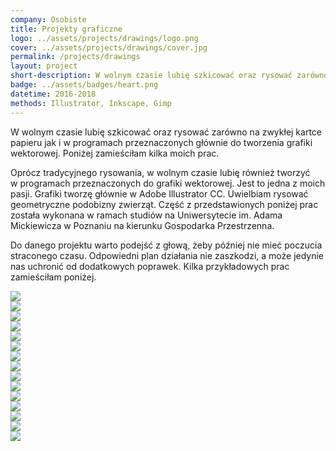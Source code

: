 ```yaml
---
company: Osobiste
title: Projekty graficzne
logo: ../assets/projects/drawings/logo.png
cover: ../assets/projects/drawings/cover.jpg
permalink: /projects/drawings
layout: project
short-description: W wolnym czasie lubię szkicować oraz rysować zarówno na zwykłej kartce papieru jak i&nbsp;w&nbsp;programach przeznaczonych głównie do tworzenia grafiki wektorowej
badge: ../assets/badges/heart.png
datetime: 2016-2018
methods: Illustrator, Inkscape, Gimp
---
```


W wolnym czasie lubię szkicować oraz rysować zarówno na zwykłej kartce papieru jak i&nbsp;w&nbsp;programach przeznaczonych głównie do tworzenia grafiki wektorowej. Poniżej zamieściłam kilka moich prac.

Oprócz tradycyjnego rysowania, w&nbsp;wolnym czasie lubię również tworzyć w&nbsp;programach przeznaczonych do grafiki wektorowej. Jest to jedna z&nbsp;moich pasji. Grafiki tworzę głównie w&nbsp;Adobe Illustrator&nbsp;CC. Uwielbiam rysować geometryczne podobizny zwierząt. Część z&nbsp;przedstawionych poniżej prac została wykonana w&nbsp;ramach studiów na Uniwersytecie im.&nbsp;Adama Mickiewicza w&nbsp;Poznaniu na kierunku Gospodarka Przestrzenna.

Do danego projektu warto podejść z&nbsp;głową, żeby później nie mieć poczucia straconego czasu. Odpowiedni plan działania nie zaszkodzi, a&nbsp;może jedynie nas uchronić od dodatkowych poprawek. Kilka przykładowych prac zamieściłam poniżej.

<div class="project-image"><img src="../assets/projects/drawings/illustrator/1.png" /></div>

<div class="project-image">
	<img src="../assets/projects/drawings/1.jpg" />
</div>
<div class="project-image">
<img src="../assets/projects/drawings/4.jpg" />
</div>
<div class="project-image"><img src="../assets/projects/drawings/illustrator/4.png" /></div>

<div class="project-image">
<img src="../assets/projects/drawings/3.jpg" />
</div>
<div class="project-image">
	<img src="../assets/projects/drawings/2.jpg" />
</div>
<div class="project-image">
	<img src="../assets/projects/drawings/5.jpg" />
</div>

<!-- <div class="project-image"><img src="../assets/projects/drawings/illustrator/2.png" /></div> -->

<!-- <div class="project-image"><img src="../assets/projects/drawings/illustrator/3.png" /></div> -->

<div class="project-image"><img src="../assets/projects/drawings/illustrator/5.png" /></div>
<div class="project-image"><img src="../assets/projects/drawings/illustrator/6.png" /></div>
<div class="project-image"><img src="../assets/projects/drawings/illustrator/7.png" /></div>
<!-- <div class="project-image"><img src="../assets/projects/drawings/illustrator/8.png" /></div> -->
<div class="project-image"><img src="../assets/projects/drawings/illustrator/9.png" /></div>
<!-- <div class="project-image"><img src="../assets/projects/drawings/illustrator/10.png" /></div> -->
<!-- <div class="project-image"><img src="../assets/projects/drawings/illustrator/11.png" /></div> -->
<div class="project-image"><img src="../assets/projects/drawings/illustrator/12.png" /></div>
<!-- <div class="project-image"><img src="../assets/projects/drawings/illustrator/13.png" /></div> -->
<!-- <div class="project-image"><img src="../assets/projects/drawings/illustrator/14.png" /></div> -->
<div class="project-image"><img src="../assets/projects/drawings/illustrator/15.png" /></div>
<!-- <div class="project-image"><img src="../assets/projects/drawings/illustrator/16.png" /></div> -->
<div class="project-image"><img src="../assets/projects/drawings/illustrator/17.png" /></div>
<div class="project-image"><img src="../assets/projects/drawings/illustrator/18.png" /></div>

<!-- http://photoswipe.com/documentation/getting-started.html -->
